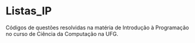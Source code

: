 # Listas_IP
Códigos de questões resolvidas na matéria de Introdução à Programação no curso de Ciência da Computação na UFG.
